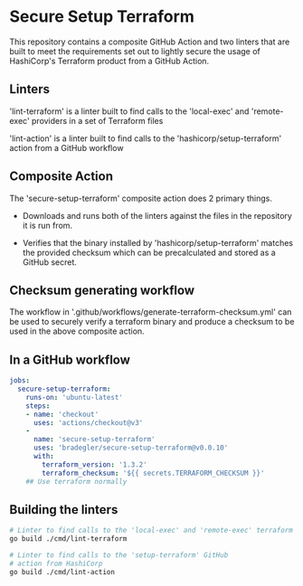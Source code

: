 # Secure Setup Terraform

This repository contains a composite GitHub Action and two linters that are built to meet the requirements set out to lightly secure the usage of HashiCorp's Terraform product from a GitHub Action.

## Linters

'lint-terraform' is a linter built to find calls to the 'local-exec' and 'remote-exec' providers in a set of Terraform files

'lint-action' is a linter built to find calls to the 'hashicorp/setup-terraform' action from a GitHub workflow

## Composite Action

The 'secure-setup-terraform' composite action does 2 primary things. 

- Downloads and runs both of the linters against the files in the repository it is run from.

- Verifies that the binary installed by 'hashicorp/setup-terraform' matches the provided checksum which can be precalculated and stored as a GitHub secret. 

## Checksum generating workflow

The workflow in '.github/workflows/generate-terraform-checksum.yml' can be used to securely verify a terraform binary and produce a checksum to be used in the above composite action.


## In a GitHub workflow

```yaml
jobs:
  secure-setup-terraform:
    runs-on: 'ubuntu-latest'
    steps:
    - name: 'checkout'
      uses: 'actions/checkout@v3'
    -
      name: 'secure-setup-terraform'
      uses: 'bradegler/secure-setup-terraform@v0.0.10'
      with:
        terraform_version: '1.3.2'
        terraform_checksum: '${{ secrets.TERRAFORM_CHECKSUM }}'
    ## Use terraform normally
```

## Building the linters

```sh
# Linter to find calls to the 'local-exec' and 'remote-exec' terraform providers
go build ./cmd/lint-terraform

# Linter to find calls to the 'setup-terraform' GitHub
# action from HashiCorp
go build ./cmd/lint-action
```
